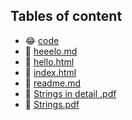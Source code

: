 ## Tables of content
- 😂 [code](./code)
- 🤣 [heeelo.md](./heeelo.md)
- 🤣 [hello.html](./hello.html)
- 🤣 [index.html](./index.html)
- 🤣 [readme.md](./readme.md)
- 🤣 [Strings in detail .pdf](./Strings%20in%20detail%20.pdf)
- 🤣 [Strings.pdf](./Strings.pdf)

